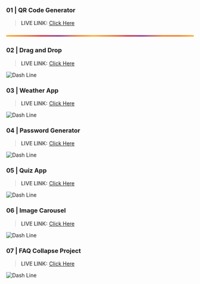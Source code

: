 ### 01 | QR Code Generator

> __LIVE LINK:__ [Click Here](https://yuvrajshrirame.github.io/javascript-projects/01-qr-generator/index.html "Open QR Code Generator Project")

![Dash Line](./00-common-assets/dashline.png)

### 02 | Drag and Drop

> __LIVE LINK:__ [Click Here](https://yuvrajshrirame.github.io/javascript-projects/02-drag-and-drop/index.html "Open Drag and Drop Project")

![Dash Line](https://i.imgur.com/n4m72eY_d.webp?maxwidth=1520&fidelity=grand) 

### 03 | Weather App

> __LIVE LINK:__ [Click Here](https://yuvrajshrirame.github.io/javascript-projects/03-weather-app/index.html "Open Weather App")

![Dash Line](https://i.imgur.com/n4m72eY_d.webp?maxwidth=1520&fidelity=grand) 

### 04 | Password Generator

> __LIVE LINK:__ [Click Here](https://yuvrajshrirame.github.io/javascript-projects/04-password-generator/dist/index.html "Open Password Generator Project")

![Dash Line](https://i.imgur.com/n4m72eY_d.webp?maxwidth=1520&fidelity=grand) 

### 05 | Quiz App

> __LIVE LINK:__ [Click Here](https://yuvrajshrirame.github.io/javascript-projects/05-quiz-app/index.html "Open Quiz App Project")

![Dash Line](https://i.imgur.com/n4m72eY_d.webp?maxwidth=1520&fidelity=grand) 

### 06 | Image Carousel

> __LIVE LINK:__ [Click Here](https://yuvrajshrirame.github.io/javascript-projects/06-image-carousel/index.html "Open Image Carousel Project")

![Dash Line](https://i.imgur.com/n4m72eY_d.webp?maxwidth=1520&fidelity=grand) 

### 07 | FAQ Collapse Project

> __LIVE LINK:__ [Click Here](https://yuvrajshrirame.github.io/javascript-projects/07-faq-collapse/index.html "Open FAQ Collapse Project")

![Dash Line](https://i.imgur.com/n4m72eY_d.webp?maxwidth=1520&fidelity=grand) 